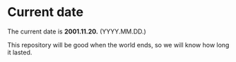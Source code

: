 # Current date

The current date is **2001.11.20.** (YYYY.MM.DD.)

This repository will be good when the world ends, so we will know how long it lasted.
